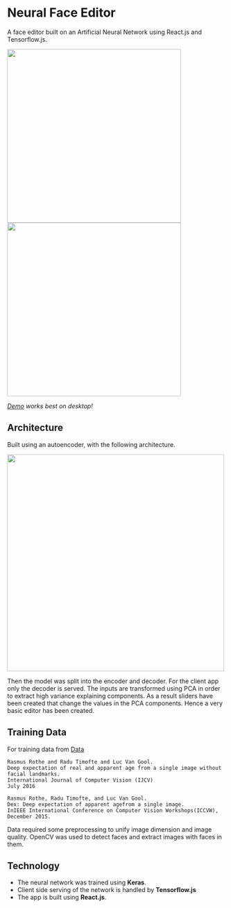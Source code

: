 # Neural Face Editor
A face editor built on an Artificial Neural Network using React.js and Tensorflow.js.

<img src="https://res.cloudinary.com/ppierzc/image/upload/v1557048940/Screenshot_2019-05-05_at_11.06.44_wpmumk.png" height="400" />

<img src="https://res.cloudinary.com/ppierzc/image/upload/v1557050628/Screenshot_2019-05-05_at_12.03.18_zl5dr6.png" height="400" />

*[Demo](https://nervous-austin-615801.netlify.com) works best on desktop!*

## Architecture
Built using an autoencoder, with the following architecture.

<img src="https://res.cloudinary.com/ppierzc/image/upload/v1557048911/architecture_blh3p5.png" width="500" />

Then the model was split into the encoder and decoder.
For the client app only the decoder is served.
The inputs are transformed using PCA in order to extract high variance explaining components.
As a result sliders have been created that change the values in the PCA components.
Hence a very basic editor has been created.

## Training Data
For training data from [Data](https://data.vision.ee.ethz.ch/cvl/rrothe/imdb-wiki/)
```
Rasmus Rothe and Radu Timofte and Luc Van Gool.
Deep expectation of real and apparent age from a single image without facial landmarks.
International Journal of Computer Vision (IJCV)
July 2016
```
```
Rasmus Rothe, Radu Timofte, and Luc Van Gool.
Dex: Deep expectation of apparent agefrom a single image.
InIEEE International Conference on Computer Vision Workshops(ICCVW),
December 2015.
```

Data required some preprocessing to unify image dimension and image quality.
OpenCV was used to detect faces and extract images with faces in them.

## Technology
- The neural network was trained using **Keras**.
- Client side serving of the network is handled by **Tensorflow.js**
- The app is built using **React.js**.
  
